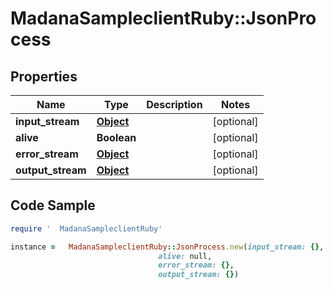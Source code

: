 #   MadanaSampleclientRuby::JsonProcess

## Properties

Name | Type | Description | Notes
------------ | ------------- | ------------- | -------------
**input_stream** | [**Object**](.md) |  | [optional] 
**alive** | **Boolean** |  | [optional] 
**error_stream** | [**Object**](.md) |  | [optional] 
**output_stream** | [**Object**](.md) |  | [optional] 

## Code Sample

```ruby
require '  MadanaSampleclientRuby'

instance =   MadanaSampleclientRuby::JsonProcess.new(input_stream: {},
                                 alive: null,
                                 error_stream: {},
                                 output_stream: {})
```


